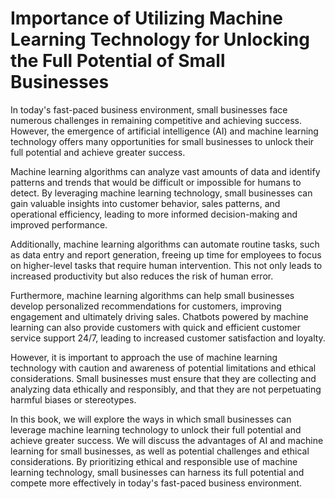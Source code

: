 Importance of Utilizing Machine Learning Technology for Unlocking the Full Potential of Small Businesses
======================================================================================================================

In today's fast-paced business environment, small businesses face numerous challenges in remaining competitive and achieving success. However, the emergence of artificial intelligence (AI) and machine learning technology offers many opportunities for small businesses to unlock their full potential and achieve greater success.

Machine learning algorithms can analyze vast amounts of data and identify patterns and trends that would be difficult or impossible for humans to detect. By leveraging machine learning technology, small businesses can gain valuable insights into customer behavior, sales patterns, and operational efficiency, leading to more informed decision-making and improved performance.

Additionally, machine learning algorithms can automate routine tasks, such as data entry and report generation, freeing up time for employees to focus on higher-level tasks that require human intervention. This not only leads to increased productivity but also reduces the risk of human error.

Furthermore, machine learning algorithms can help small businesses develop personalized recommendations for customers, improving engagement and ultimately driving sales. Chatbots powered by machine learning can also provide customers with quick and efficient customer service support 24/7, leading to increased customer satisfaction and loyalty.

However, it is important to approach the use of machine learning technology with caution and awareness of potential limitations and ethical considerations. Small businesses must ensure that they are collecting and analyzing data ethically and responsibly, and that they are not perpetuating harmful biases or stereotypes.

In this book, we will explore the ways in which small businesses can leverage machine learning technology to unlock their full potential and achieve greater success. We will discuss the advantages of AI and machine learning for small businesses, as well as potential challenges and ethical considerations. By prioritizing ethical and responsible use of machine learning technology, small businesses can harness its full potential and compete more effectively in today's fast-paced business environment.
